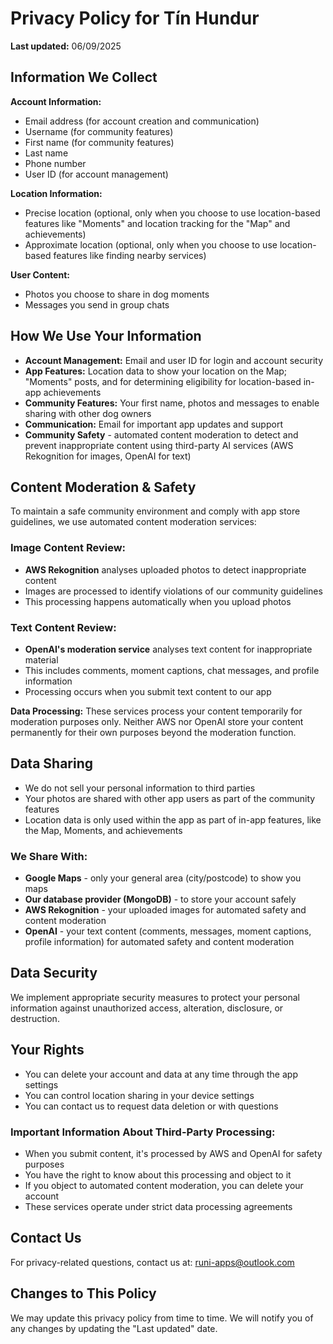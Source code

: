 # Privacy Policy for Tín Hundur

**Last updated:** 06/09/2025

## Information We Collect

**Account Information:**
- Email address (for account creation and communication)
- Username (for community features)
- First name (for community features)
- Last name
- Phone number
- User ID (for account management)

**Location Information:**
- Precise location (optional, only when you choose to use location-based features like "Moments" and location tracking for the "Map" and achievements) 
- Approximate location (optional, only when you choose to use location-based features like finding nearby services)

**User Content:**
- Photos you choose to share in dog moments
- Messages you send in group chats

## How We Use Your Information
- **Account Management:** Email and user ID for login and account security
- **App Features:** Location data to show your location on the Map; "Moments" posts, and for determining eligibility for location-based in-app achievements
- **Community Features:** Your first name, photos and messages to enable sharing with other dog owners
- **Communication:** Email for important app updates and support
- **Community Safety** - automated content moderation to detect and prevent inappropriate content using third-party AI services (AWS Rekognition for images, OpenAI for text)

## Content Moderation & Safety
To maintain a safe community environment and comply with app store guidelines, we use automated content moderation services:

### Image Content Review:
- **AWS Rekognition** analyses uploaded photos to detect inappropriate content
- Images are processed to identify violations of our community guidelines
- This processing happens automatically when you upload photos

### Text Content Review:
- **OpenAI's moderation service** analyses text content for inappropriate material
- This includes comments, moment captions, chat messages, and profile information
- Processing occurs when you submit text content to our app

**Data Processing:** These services process your content temporarily for moderation purposes only. Neither AWS nor OpenAI store your content permanently for their own purposes beyond the moderation function.

## Data Sharing
- We do not sell your personal information to third parties
- Your photos are shared with other app users as part of the community features
- Location data is only used within the app as part of in-app features, like the Map, Moments, and achievements

### We Share With:
- **Google Maps** - only your general area (city/postcode) to show you maps
- **Our database provider (MongoDB)** - to store your account safely
- **AWS Rekognition** - your uploaded images for automated safety and content moderation
- **OpenAI** - your text content (comments, messages, moment captions, profile information) for automated safety and content moderation

## Data Security
We implement appropriate security measures to protect your personal information against unauthorized access, alteration, disclosure, or destruction.

## Your Rights

- You can delete your account and data at any time through the app settings
- You can control location sharing in your device settings
- You can contact us to request data deletion or with questions

### Important Information About Third-Party Processing:
- When you submit content, it's processed by AWS and OpenAI for safety purposes
- You have the right to know about this processing and object to it
- If you object to automated content moderation, you can delete your account
- These services operate under strict data processing agreements

## Contact Us

For privacy-related questions, contact us at: runi-apps@outlook.com

## Changes to This Policy

We may update this privacy policy from time to time. We will notify you of any changes by updating the "Last updated" date.
